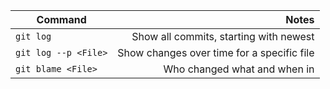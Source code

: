 | Command                 | Notes                                         |
| ----------------------- | ---------------------------------------------:|
| `git log`               | Show all commits, starting with newest        |
| `git log --p <File>`    | Show changes over time for a specific file    |
| `git blame <File>`      | Who changed what and when in <File>           |

